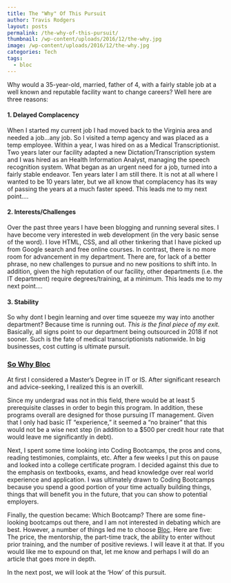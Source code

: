 ```yaml
---
title: The "Why" Of This Pursuit
author: Travis Rodgers
layout: posts
permalink: /the-why-of-this-pursuit/
thumbnail: /wp-content/uploads/2016/12/the-why.jpg
image: /wp-content/uploads/2016/12/the-why.jpg
categories: Tech
tags:
  - bloc
---
```


Why would a 35-year-old, married, father of 4, with a fairly stable job at a well known and reputable facility want to change careers? Well here are three reasons:

  <h4>
    1. Delayed Complacency
  </h4>
  
  <p>
    When I started my current job I had moved back to the Virginia area and needed a job...any job. So I visited a temp agency and was placed as a temp employee. Within a year, I was hired on as a Medical Transcriptionist. Two years later our facility adapted a new Dictation/Transcription system and I was hired as an Health Information Analyst, managing the speech recognition system. What began as an urgent need for a job, turned into a fairly stable endeavor. Ten years later I am still there. It is not at all where I wanted to be 10 years later, but we all know that complacency has its way of passing the years at a much faster speed. This leads me to my next point....
  </p>
  
  <h4>
    2. Interests/Challenges
  </h4>
  
  <p>
    Over the past three years I have been blogging and running several sites. I have become very interested in web development (in the very basic sense of the word). I love HTML, CSS, and all other tinkering that I have picked up from Google search and free online courses. In contrast, there is no more room for advancement in my department. There are, for lack of a better phrase, no new challenges to pursue and no new positions to shift into. In addition, given the high reputation of our facility, other departments (i.e. the IT department) require degrees/training, at a minimum. This leads me to my next point....
  </p>
  
  <h4>
    3. Stability
  </h4>
  
  <p>
    So why dont I begin learning and over time squeeze my way into another department? Because time is running out. <i>This is the final piece of my exit.</i> Basically, all signs point to our department being outsourced in 2018 if not sooner. Such is the fate of medical transcriptionists nationwide. In big businesses, cost cutting is ultimate pursuit.
  </p> 

<h3>
  <u>So Why Bloc</u>
</h3>

At first I considered a Master&#8217;s Degree in IT or IS. After significant research and advice-seeking, I realized this is an overkill.

Since my undergrad was not in this field, there would be at least 5 prerequisite classes in order to begin this program. In addition, these programs overall are designed for those pursuing IT management. Given that I only had basic IT &#8220;experience,&#8221; it seemed a &#8220;no brainer&#8221; that this would not be a wise next step (in addition to a $500 per credit hour rate that would leave me significantly in debt).

Next, I spent some time looking into Coding Bootcamps, the pros and cons, reading testimonies, complaints, etc. After a few weeks I put this on pause and looked into a college certificate program. I decided against this due to the emphasis on textbooks, exams, and head knowledge over real world experience and application. I was ultimately drawn to Coding Bootcamps because you spend a good portion of your time actually building things, things that will benefit you in the future, that you can show to potential employers.

Finally, the question became: Which Bootcamp? There are some fine-looking bootcamps out there, and I am not interested in debating which are best. However, a number of things led me to choose <a href="http://bloc.io" target="_blank">Bloc</a>. Here are five: The price, the mentorship, the part-time track, the ability to enter without prior training, and the number of positive reviews. I will leave it at that. If you would like me to expound on that, let me know and perhaps I will do an article that goes more in depth.

In the next post, we will look at the &#8216;How&#8217; of this pursuit.